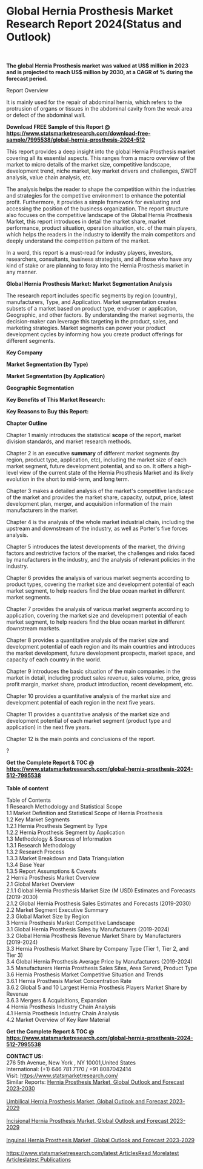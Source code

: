 <h1>Global Hernia Prosthesis Market Research Report 2024(Status and Outlook)</h1><br/><p><strong>The global Hernia Prosthesis market was valued at US$ million in 2023 and is projected to reach US$ million by 2030, at a <strong>CAGR</strong> of % during the forecast period.</strong></p><p>Report Overview</p><p>It is mainly used for the repair of abdominal hernia, which refers to the protrusion of organs or tissues in the abdominal cavity from the weak area or defect of the abdominal wall.</p><p><strong>Download FREE Sample of this Report @ <a href="https://www.statsmarketresearch.com/download-free-sample/7995538/global-hernia-prosthesis-2024-512">https://www.statsmarketresearch.com/download-free-sample/7995538/global-hernia-prosthesis-2024-512</a></strong></p><p>This report provides a deep insight into the global Hernia Prosthesis market covering all its essential aspects. This ranges from a macro overview of the market to micro details of the market size, competitive landscape, development trend, niche market, key market drivers and challenges, SWOT analysis, value chain analysis, etc.</p><p>The analysis helps the reader to shape the competition within the industries and strategies for the competitive environment to enhance the potential profit. Furthermore, it provides a simple framework for evaluating and accessing the position of the business organization. The report structure also focuses on the competitive landscape of the Global Hernia Prosthesis Market, this report introduces in detail the market share, market performance, product situation, operation situation, etc. of the main players, which helps the readers in the industry to identify the main competitors and deeply understand the competition pattern of the market.</p><p>In a word, this report is a must-read for industry players, investors, researchers, consultants, business strategists, and all those who have any kind of stake or are planning to foray into the Hernia Prosthesis market in any manner.</p><p><strong>Global Hernia Prosthesis Market: Market Segmentation Analysis</strong></p><p>The research report includes specific segments by region (country), manufacturers, Type, and Application. Market segmentation creates subsets of a market based on product type, end-user or application, Geographic, and other factors. By understanding the market segments, the decision-maker can leverage this targeting in the product, sales, and marketing strategies. Market segments can power your product development cycles by informing how you create product offerings for different segments.</p><p><strong>Key Company</strong></p><p><strong>Market Segmentation (by Type)</strong></p><p><strong>Market Segmentation (<strong>by Application</strong>)</strong></p><p><strong>Geographic Segmentation</strong></p><p><strong>Key Benefits of This Market Research:</strong></p><p><strong>Key <strong>Reasons to Buy</strong> this Report:</strong></p><p><strong>Chapter Outline</strong></p><p>Chapter 1 mainly introduces the statistical <strong>scope</strong> of the report, market division standards, and market research methods.</p><p>Chapter 2 is an executive <strong>summary</strong> of different market segments (by region, product type, application, etc), including the market size of each market segment, future development potential, and so on. It offers a high-level view of the current state of the Hernia Prosthesis Market and its likely evolution in the short to mid-term, and long term.</p><p>Chapter 3 makes a detailed analysis of the market's competitive landscape of the market and provides the market share, capacity, output, price, latest development plan, merger, and acquisition information of the main manufacturers in the market.</p><p>Chapter 4 is the analysis of the whole market industrial chain, including the upstream and downstream of the industry, as well as Porter's five forces analysis.</p><p>Chapter 5 introduces the latest developments of the market, the driving factors and restrictive factors of the market, the challenges and risks faced by manufacturers in the industry, and the analysis of relevant policies in the industry.</p><p>Chapter 6 provides the analysis of various market segments according to product types, covering the market size and development potential of each market segment, to help readers find the blue ocean market in different market segments.</p><p>Chapter 7 provides the analysis of various market segments according to application, covering the market size and development potential of each market segment, to help readers find the blue ocean market in different downstream markets.</p><p>Chapter 8 provides a quantitative analysis of the market size and development potential of each region and its main countries and introduces the market development, future development prospects, market space, and capacity of each country in the world.</p><p>Chapter 9 introduces the basic situation of the main companies in the market in detail, including product sales revenue, sales volume, price, gross profit margin, market share, product introduction, recent development, etc.</p><p>Chapter 10 provides a quantitative analysis of the market size and development potential of each region in the next five years.</p><p>Chapter 11 provides a quantitative analysis of the market size and development potential of each market segment (product type and application) in the next five years.</p><p>Chapter 12 is the main points and conclusions of the report.</p><p>? </p><div><b>Get the Complete Report & TOC @ <a href="https://www.statsmarketresearch.com/global-hernia-prosthesis-2024-512-7995538">https://www.statsmarketresearch.com/global-hernia-prosthesis-2024-512-7995538</a></b></div><br><b>Table of content</b><p>Table of Contents<br />1 Research Methodology and Statistical Scope<br />1.1 Market Definition and Statistical Scope of Hernia Prosthesis<br />1.2 Key Market Segments<br />1.2.1 Hernia Prosthesis Segment by Type<br />1.2.2 Hernia Prosthesis Segment by Application<br />1.3 Methodology & Sources of Information<br />1.3.1 Research Methodology<br />1.3.2 Research Process<br />1.3.3 Market Breakdown and Data Triangulation<br />1.3.4 Base Year<br />1.3.5 Report Assumptions & Caveats<br />2 Hernia Prosthesis Market Overview<br />2.1 Global Market Overview<br />2.1.1 Global Hernia Prosthesis Market Size (M USD) Estimates and Forecasts (2019-2030)<br />2.1.2 Global Hernia Prosthesis Sales Estimates and Forecasts (2019-2030)<br />2.2 Market Segment Executive Summary<br />2.3 Global Market Size by Region<br />3 Hernia Prosthesis Market Competitive Landscape<br />3.1 Global Hernia Prosthesis Sales by Manufacturers (2019-2024)<br />3.2 Global Hernia Prosthesis Revenue Market Share by Manufacturers (2019-2024)<br />3.3 Hernia Prosthesis Market Share by Company Type (Tier 1, Tier 2, and Tier 3)<br />3.4 Global Hernia Prosthesis Average Price by Manufacturers (2019-2024)<br />3.5 Manufacturers Hernia Prosthesis Sales Sites, Area Served, Product Type<br />3.6 Hernia Prosthesis Market Competitive Situation and Trends<br />3.6.1 Hernia Prosthesis Market Concentration Rate<br />3.6.2 Global 5 and 10 Largest Hernia Prosthesis Players Market Share by Revenue<br />3.6.3 Mergers & Acquisitions, Expansion<br />4 Hernia Prosthesis Industry Chain Analysis<br />4.1 Hernia Prosthesis Industry Chain Analysis<br />4.2 Market Overview of Key Raw Material<br><div><b>Get the Complete Report & TOC @ <a href="https://www.statsmarketresearch.com/global-hernia-prosthesis-2024-512-7995538">https://www.statsmarketresearch.com/global-hernia-prosthesis-2024-512-7995538</a></b></div></p> <b>CONTACT US:</b><br>276 5th Avenue, New York , NY 10001,United States<br>International: (+1) 646 781 7170 / +91 8087042414<br>Visit: <a href="https://www.statsmarketresearch.com/">https://www.statsmarketresearch.com/</a><br>Similar Reports: <a href="https://www.statsmarketresearch.com/global-hernia-prosthesis-2024-512-7995538">Hernia Prosthesis Market, Global Outlook and Forecast 2023-2030</a><br/><br/><a href="https://www.statsmarketresearch.com/global-hernia-prosthesis-2024-512-7995538">Umbilical Hernia Prosthesis Market, Global Outlook and Forecast 2023-2029</a><br/><br/><a href="https://www.statsmarketresearch.com/global-hernia-prosthesis-2024-512-7995538">Incisional Hernia Prosthesis Market, Global Outlook and Forecast 2023-2029</a><br/><br/><a href="https://www.statsmarketresearch.com/global-hernia-prosthesis-2024-512-7995538">Inguinal Hernia Prosthesis Market, Global Outlook and Forecast 2023-2029</a><br/><br/><a href="https://gyeongbokgung.com">https://www.statsmarketresearch.com/</a><a href="https://hallyeomaritime.com">latest Articles</a><a href="https://jingwansa.com">Read More</a><a href=https://nguoiviet.jp/">latest Articles</a><a href="https://www.intelmarketresearch.com/">latest Publications</a>